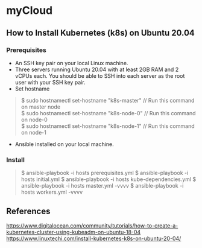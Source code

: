# myCloud
## How to Install Kubernetes (k8s) on Ubuntu 20.04
### Prerequisites

 - An SSH key pair on your local Linux machine.
 - Three servers running Ubuntu 20.04 with at least 2GB RAM and 2 vCPUs each. You should be able to SSH into each server as the root user with your SSH key pair.
 - Set hostname
> $ sudo hostnamectl set-hostname "k8s-master"  // Run this command on master node  
> $ sudo hostnamectl set-hostname "k8s-node-0"  // Run this command on node-0  
> $ sudo hostnamectl set-hostname "k8s-node-1"  // Run this command on node-1
 - Ansible installed on your local machine.

### Install
> $ ansible-playbook -i hosts prerequisites.yml
> $ ansible-playbook -i hosts initial.yml
> $ ansible-playbook -i hosts kube-dependencies.yml
> $ ansible-playbook -i hosts master.yml -vvvv
> $ ansible-playbook -i hosts workers.yml -vvvv

## References
https://www.digitalocean.com/community/tutorials/how-to-create-a-kubernetes-cluster-using-kubeadm-on-ubuntu-18-04
https://www.linuxtechi.com/install-kubernetes-k8s-on-ubuntu-20-04/
